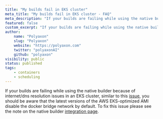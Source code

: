 ```yaml
---
title: "My builds fail in EKS cluster"
meta_title: "My builds fail in EKS cluster - FAQ"
meta_description: "If your builds are failing while using the native builder because of internet/dns resolution issues."
featured: false
custom_excerpt: "If your builds are failing while using the native builder because of internet/dns resolution issues."
author:
    name: "Polyaxon"
    slug: "Polyaxon"
    website: "https://polyaxon.com"
    twitter: "polyaxonAI"
    github: "polyaxon"
visibility: public
status: published
tags:
    - containers
    - scheduling
---
```


If your builds are failing while using the native builder because of internet/dns resolution issues in an EKS cluster,
similar to this [issue](https://github.com/cernide/cernide/issues/442),
you should be aware that the latest versions of the AWS EKS-optimized AMI disable the docker bridge network by default.
To fix this issue please see the note on the native builder [integration page](/integrations/dockerizer/).
